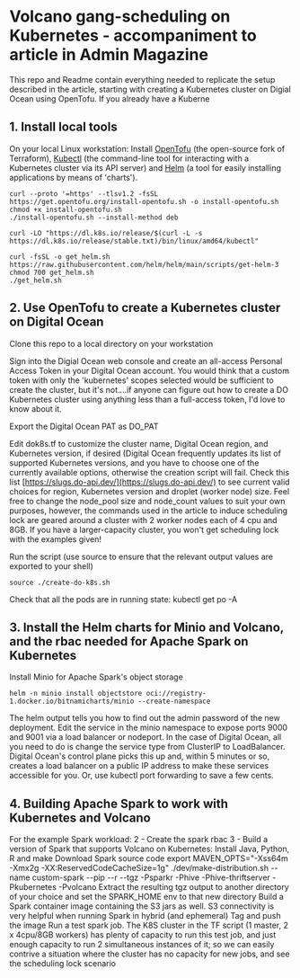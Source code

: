 # Volcano gang-scheduling on Kubernetes - accompaniment to article in Admin Magazine
This repo and Readme contain everything needed to replicate the setup described in the article, starting with creating a Kubernetes cluster on Digial Ocean using OpenTofu. If you already have a Kuberne

## 1. Install local tools
On your local Linux workstation: Install [OpenTofu](https://opentofu.org/docs/intro/install/deb/) (the open-source fork of Terraform), [Kubectl](https://kubernetes.io/docs/tasks/tools/install-kubectl-linux/) (the command-line tool for interacting with a Kubernetes cluster via its API server) and [Helm](https://helm.sh/docs/intro/install/) (a tool for easily installing applications by means of 'charts').

```
curl --proto '=https' --tlsv1.2 -fsSL https://get.opentofu.org/install-opentofu.sh -o install-opentofu.sh
chmod +x install-opentofu.sh
./install-opentofu.sh --install-method deb

curl -LO "https://dl.k8s.io/release/$(curl -L -s https://dl.k8s.io/release/stable.txt)/bin/linux/amd64/kubectl"

curl -fsSL -o get_helm.sh https://raw.githubusercontent.com/helm/helm/main/scripts/get-helm-3
chmod 700 get_helm.sh
./get_helm.sh
```
## 2. Use OpenTofu to create a Kubernetes cluster on Digital Ocean

Clone this repo to a local directory on your workstation

Sign into the Digial Ocean web console and create an all-access Personal Access Token in your Digital Ocean account. You would think that a custom token with only the 'kubernetes' scopes selected would be sufficient to create the cluster, but it's not....if anyone can figure out how to create a DO Kubernetes cluster using anything less than a full-access token, I'd love to know about it.

Export the Digital Ocean PAT as DO_PAT

Edit dok8s.tf to customize the cluster name, Digital Ocean region, and Kubernetes version, if desired (Digital Ocean frequently updates its list of supported Kubernetes versions, and you have to choose one of the currently available options, otherwise the creation script will fail. Check this list [https://slugs.do-api.dev/](https://slugs.do-api.dev/) to see current valid choices for region, Kubernetes version and droplet (worker node) size. Feel free to change the node_pool size and node_count values to suit your own purposes, however, the commands used in the article to induce scheduling lock are geared around a cluster with 2 worker nodes each of 4 cpu and 8GB. If you have a larger-capacity cluster, you won't get scheduling lock with the examples given!

Run the script (use source to ensure that the relevant output values are exported to your shell)
```
source ./create-do-k8s.sh
```

Check that all the pods are in running state: kubectl get po -A

## 3. Install the Helm charts for Minio and Volcano, and the rbac needed for Apache Spark on Kubernetes

Install Minio for Apache Spark's object storage
```
helm -n minio install objectstore oci://registry-1.docker.io/bitnamicharts/minio --create-namespace
```
The helm output tells you how to find out the admin password of the new deployment. Edit the service in the  minio namespace to expose ports 9000 and 9001 via a load balancer or nodeport. In the case of Digital Ocean, all you need to do is change the service type from ClusterIP to LoadBalancer. Digital Ocean's control plane picks this up and, within 5 minutes or so, creates a load balancer on a public IP address to make these services accessible for you. Or, use kubectl port forwarding to save a few cents.

## 4. Building Apache Spark to work with Kubernetes and Volcano

For the example Spark workload:
2 - Create the spark rbac
3 - Build a version of Spark that supports Volcano on Kubernetes:
Install Java, Python, R and make
Download Spark source code
export MAVEN_OPTS="-Xss64m -Xmx2g -XX:ReservedCodeCacheSize=1g"
./dev/make-distribution.sh --name custom-spark --pip --r --tgz -Psparkr -Phive -Phive-thriftserver -Pkubernetes -Pvolcano
Extract the resulting tgz output to another directory of your choice and set the SPARK_HOME env to that new directory
Build a Spark container image containing the S3 jars as well. S3 connectivity is very helpful when running Spark in hybrid (and ephemeral)
Tag and push the image
Run a test spark job. The K8S cluster in the TF script (1 master, 2 x 4cpu/8GB workers) has plenty of capacity to run this test job, and just enough capacity to run 2 simultaneous instances of it; so we can easily contrive a situation where the cluster has no capacity for new jobs, and see the scheduling lock scenario

 
